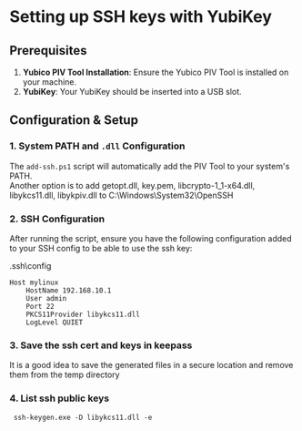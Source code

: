 # Setting up SSH keys with YubiKey 


## Prerequisites

1. **Yubico PIV Tool Installation**: Ensure the Yubico PIV Tool is installed on your machine.
2. **YubiKey**: Your YubiKey should be inserted into a USB slot.

## Configuration & Setup

### 1. System PATH and `.dll` Configuration

The `add-ssh.ps1` script will automatically add the PIV Tool to your system's PATH.    
Another option is to add getopt.dll, key.pem, libcrypto-1_1-x64.dll, libykcs11.dll, libykpiv.dll to C:\Windows\System32\OpenSSH

### 2. SSH Configuration

After running the script, ensure you have the following configuration added to your SSH config to be able to use the ssh key:  

.ssh\config
```plaintext
Host mylinux
    HostName 192.168.10.1
    User admin
    Port 22
    PKCS11Provider libykcs11.dll
    LogLevel QUIET

```

### 3. Save the ssh cert and keys in keepass
It is a good idea to save the generated files in a secure location and remove them from the temp directory

### 4. List ssh public keys
```plaintext
 ssh-keygen.exe -D libykcs11.dll -e
```
